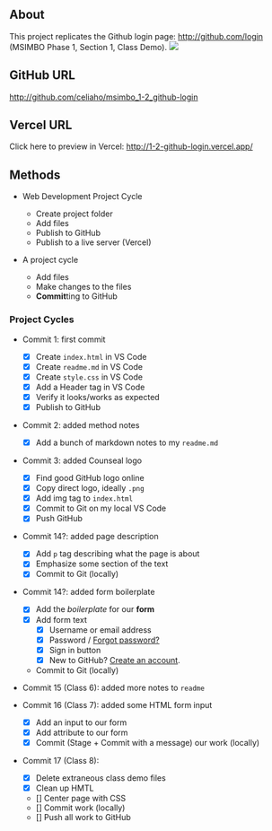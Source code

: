 ## About
This project replicates the Github login page: <a href="http://github.com/login" target="_blank">http://github.com/login</a> (MSIMBO Phase 1, Section 1, Class Demo).
![](https://i.imgur.com/MNeEdF0.png)

## GitHub URL
<a href="http://github.com/celiaho/msimbo_1-2_github-login" target="_blank">http://github.com/celiaho/msimbo_1-2_github-login</a>

## Vercel URL
Click here to preview in Vercel: <a href="http://1-2-github-login.vercel.app/" target="_blank">http://1-2-github-login.vercel.app/</a>


## Methods
- Web Development Project Cycle
    - Create project folder
    - Add files
    - Publish to GitHub
    - Publish to a live server  (Vercel)

- A project cycle
    - Add files
    - Make changes to the files
    - **Commit**ting to GitHub


### Project Cycles
- Commit 1: first commit
    - [x] Create `index.html` in VS Code
    - [x] Create `readme.md` in VS Code
    - [x] Create `style.css` in VS Code
    - [x] Add a Header tag in VS Code
    - [x] Verify it looks/works as expected
    - [x] Publish to GitHub

- Commit 2: added method notes
    - [x] Add a bunch of markdown notes to my `readme.md`

- Commit 3: added Counseal logo
    - [x] Find good GitHub logo online
    - [x] Copy direct logo, ideally `.png` 
    - [x] Add img tag to `index.html`
    - [x] Commit to Git on my local VS Code
    - [x] Push GitHub

- Commit 14?: added page description
    - [x] Add `p` tag describing what the page is about
    - [x] Emphasize some section of the text
    - [x] Commit to Git (locally)

- Commit 14?: added form boilerplate
    - [x] Add the *boilerplate* for our **form**
    - [x] Add form text
        - [x] Username or email address
        - [x] Password / <a href="http://github.com/password_reset">Forgot password?</a>
        - [x] Sign in button
        - [x] New to GitHub? <a href="http://github.com/signup?source=login">Create an account</a>. 
    - Commit to Git (locally)
    
- Commit 15 (Class 6): added more notes to `readme`

- Commit 16 (Class 7): added some HTML form input
    - [x] Add an input to our form
    - [x] Add attribute to our form
    - [x] Commit (Stage + Commit with a message) our work (locally) 

- Commit 17 (Class 8):
    - [x] Delete extraneous class demo files
    - [x] Clean up HMTL
    - [] Center page with CSS
    - [] Commit work (locally)
    - [] Push all work to GitHub

    